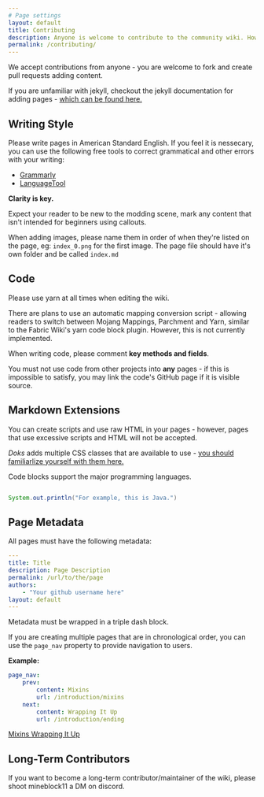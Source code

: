 ```yaml
---
# Page settings
layout: default
title: Contributing
description: Anyone is welcome to contribute to the community wiki. However, please follow our writing guidelines.
permalink: /contributing/
---
```


We accept contributions from anyone - you are welcome to fork and create pull requests adding content.

If you are unfamiliar with jekyll, checkout the jekyll documentation for adding pages - [which can be found here.](https://jekyllrb.com/docs/pages/)

## Writing Style

Please write pages in American Standard English. If you feel it is nessecary, you can use the following free tools to correct grammatical and other errors with your writing:

- [Grammarly](https://www.grammarly.com/)
- [LanguageTool](https://languagetool.org/)

<div class="callout callout--info">
    <p><strong>Clarity is key.</strong></p>
    <p>Expect your reader to be new to the modding scene, mark any content that isn't intended for beginners using callouts.</p>
</div>

When adding images, please name them in order of when they're listed on the page, eg: `index_0.png` for the first image. The page file should have it's own folder and be called `index.md`

## Code

Please use yarn at all times when editing the wiki.

There are plans to use an automatic mapping conversion script - allowing readers to switch between Mojang Mappings, Parchment and Yarn, similar to the Fabric Wiki's yarn code block plugin. However, this is not currently implemented.


When writing code, please comment **key methods and fields**.

You must not use code from other projects into **any** pages - if this is impossible to satisfy, you may link the code's GitHub page if it is visible source.

## Markdown Extensions

You can create scripts and use raw HTML in your pages - however, pages that use excessive scripts and HTML will not be accepted.

*Doks* adds multiple CSS classes that are available to use - [you should familiarlize yourself with them here.](https://doks.themejack.com/blue/manage-content)

Code blocks support the major programming languages.

```java

System.out.println("For example, this is Java.")

```

## Page Metadata

All pages must have the following metadata:

```yml
---
title: Title
description: Page Description
permalink: /url/to/the/page
authors:
    - "Your github username here"
layout: default
---
```

Metadata must be wrapped in a triple dash block.

If you are creating multiple pages that are in chronological order, you can use the `page_nav` property to provide navigation to users.

**Example:**

```yml
page_nav:
    prev:
        content: Mixins
        url: /introduction/mixins
    next:
        content: Wrapping It Up
        url: /introduction/ending
```

<a href="/introduction/mixins" class="btn btn--dark btn--rounded btn--w-icon btn--w-icon-left">
	<i class="icon icon--arrow-left"></i>
	Mixins
</a>
<a href="/introduction/ending" class="btn btn--dark btn--rounded btn--w-icon">
	<i class="icon icon--arrow-right"></i>
	Wrapping It Up
</a>


## Long-Term Contributors

If you want to become a long-term contributor/maintainer of the wiki, please shoot mineblock11 a DM on discord.

